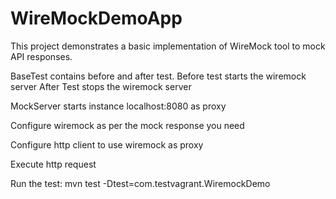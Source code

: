 # WireMockDemoApp

This project demonstrates a basic implementation of WireMock tool to mock API responses.

BaseTest contains before and after test. 
Before test starts the wiremock server
After Test stops the wiremock server

MockServer starts instance localhost:8080 as proxy

Configure wiremock as per the mock response you need

Configure http client to use wiremock as proxy

Execute http request

Run the test:
mvn test -Dtest=com.testvagrant.WiremockDemo

